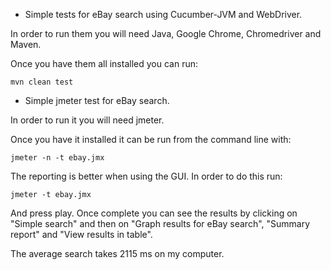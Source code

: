 * Simple tests for eBay search using Cucumber-JVM and WebDriver.

In order to run them you will need Java, Google Chrome, Chromedriver and Maven.

Once you have them all installed you can run:

```mvn clean test```

* Simple jmeter test for eBay search.

In order to run it you will need jmeter.

Once you have it installed it can be run from the command line with:

```jmeter -n -t ebay.jmx```

The reporting is better when using the GUI. In order to do this run:

```jmeter -t ebay.jmx```

And press play. Once complete you can see the results by clicking on "Simple search" and then on "Graph results for eBay search", "Summary report" and "View results in table".

The average search takes 2115 ms on my computer.
